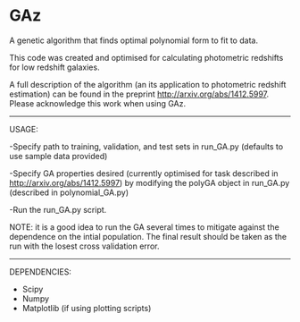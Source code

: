 GAz
===

A genetic algorithm that finds optimal polynomial form to fit to data.

This code was created and optimised for calculating photometric redshifts for low redshift galaxies.

A full description of the algorithm (an its application to photometric redshift estimation) can be found in the preprint http://arxiv.org/abs/1412.5997. Please acknowledge this work when using GAz.


-----------------------------------------------------------------------------------------

USAGE:

-Specify path to training, validation, and test sets in run_GA.py (defaults to use sample data provided)

-Specify GA properties desired (currently optimised for task described in http://arxiv.org/abs/1412.5997) by modifying the polyGA object in run_GA.py (described in polynomial_GA.py)

-Run the run_GA.py script.

NOTE: it is a good idea to run the GA several times to mitigate against the dependence on the intial population. The final result should be taken as the run with the losest cross validation error.

-----------------------------------------------------------------------------------------

DEPENDENCIES:

- Scipy
- Numpy
- Matplotlib (if using plotting scripts)